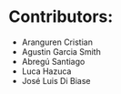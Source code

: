 # Contributors:

* Aranguren Cristian
* Agustin Garcia Smith
* Abregú Santiago
* Luca Hazuca
* José Luis Di Biase
